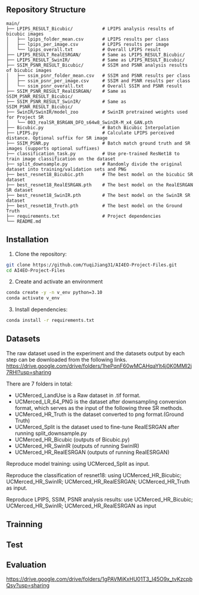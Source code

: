 ## Repository Structure

```
main/
├── LPIPS_RESULT_Bicubic/           # LPIPS analysis results of bicubic images
│   ├── lpips_folder_mean.csv       # LPIPS results per class
│   ├── lpips_per_image.csv         # LPIPS results per image
│   └── lpips_overall.txt           # Overall LPIPS result
├── LPIPS_RESULT_RealESRGAN/        # Same as LPIPS_RESULT_Bicubic/
├── LPIPS_RESULT_SwinIR/            # Same as LPIPS_RESULT_Bicubic/
├── SSIM_PSNR_RESULT_Bicubic/       # SSIM and PSNR analysis results of bicubic images
│   ├── ssim_psnr_folder_mean.csv   # SSIM and PSNR results per class
│   ├── ssim_psnr_per_image.csv     # SSIM and PSNR results per class
│   └── ssim_psnr_overall.txt       # Overall SSIM and PSNR result
├── SSIM_PSNR_RESULT_RealESRGAN/    # Same as SSIM_PSNR_RESULT_Bicubic/
├── SSIM_PSNR_RESULT_SwinIR/        # Same as SSIM_PSNR_RESULT_Bicubic/
├── SwinIR/SwinIR/model_zoo         # SwinIR pretrained weights used for Project SR
│   └── 003_realSR_BSRGAN_DFO_s64w8_SwinIR-M_x4_GAN.pth
├── Bicubic.py                      # Batch Bicubic Interpolation
├── LPIPS.py                        # Calculate LPIPS perceived distance. Optional suffix for SR image
├── SSIM_PSNR.py                    # Batch match ground truth and SR images (supports optional suffixes)
├── classification_task.py          # Use pre-trained ResNet18 to train image classification on the dataset
├── split_downsample.py             # Randomly divide the original dataset into training/validation sets and PNG
├── best_resnet18_Bicubic.pth       # The best model on the bicubic SR dataset
├── best_resnet18_RealESRGAN.pth    # The best model on the RealESRGAN SR dataset
├── best_resnet18_SwinIR.pth        # The best model on the SwinIR SR dataset
├── best_resnet18_Truth.pth         # The best model on the Ground Truth
├── requirements.txt                # Project dependencies
└── README.md
```
## Installation
1. Clone the repository:
```bash
git clone https://github.com/YuqiJiang31/AI4EO-Project-Files.git
cd AI4EO-Project-Files
```
2. Create and activate an environment
```bash
conda create -y -n v_env python=3.10
conda activate v_env
```
3. Install dependencies:
```bash
conda install -r requirements.txt
```

## Datasets
The raw dataset used in the experiment and the datasets output by each step can be downloaded from the following links.
https://drive.google.com/drive/folders/1hePqnF60wMCAHqaYlt4j0K0MMI2j7RHl?usp=sharing

There are 7 folders in total: 
- UCMerced_LandUse is a Raw dataset in .tif format.
- UCMerced_LR_64_PNG is the dataset after downsampling conversion format, which serves as the input of the following three SR methods.
- UCMerced_HR_Truth is the dataset converted to png format.(Ground Truth)
- UCMerced_Split is the dataset used to fine-tune RealESRGAN after running split_downsample.py
- UCMerced_HR_Bicubic (outputs of Bicubic.py)
- UCMerced_HR_SwinIR (outputs of running SwinIR)
- UCMerced_HR_RealESRGAN (outputs of running RealESRGAN)

Reproduce model training: using UCMerced_Split as input.

Reproduce the classification of resnet18: using UCMerced_HR_Bicubic; UCMerced_HR_SwinIR; UCMerced_HR_RealESRGAN; UCMerced_HR_Truth as input.

Reproduce LPIPS, SSIM, PSNR analysis results: use UCMerced_HR_Bicubic; UCMerced_HR_SwinIR; UCMerced_HR_RealESRGAN as input

## Trainning


## Test


## Evaluation















https://drive.google.com/drive/folders/1gPAVMiKxHU01T3_I45O9x_tvKzcpbQsy?usp=sharing
